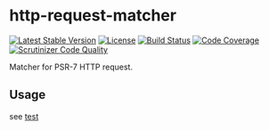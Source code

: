 # http-request-matcher

[![Latest Stable Version](https://poser.pugx.org/n1215/http-request-matcher/v/stable)](https://packagist.org/packages/n1215/http-request-matcher)
[![License](https://poser.pugx.org/n1215/http-request-matcher/license)](https://packagist.org/packages/n1215/http-request-matcher)
[![Build Status](https://scrutinizer-ci.com/g/n1215/http-request-matcher/badges/build.png?b=master)](https://scrutinizer-ci.com/g/n1215/http-request-matcher/build-status/master)
[![Code Coverage](https://scrutinizer-ci.com/g/n1215/http-request-matcher/badges/coverage.png?b=master)](https://scrutinizer-ci.com/g/n1215/http-request-matcher/?branch=master)
[![Scrutinizer Code Quality](https://scrutinizer-ci.com/g/n1215/http-request-matcher/badges/quality-score.png?b=master)](https://scrutinizer-ci.com/g/n1215/http-request-matcher/?branch=master)

Matcher for PSR-7 HTTP request.

## Usage

see [test](tests/RequestMatcherTest.php)
